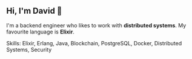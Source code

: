## Hi, I'm David 👋

I'm a backend engineer who likes to work with **distributed systems**. My favourite language is **Elixir**.

Skills: Elixir, Erlang, Java, Blockchain, PostgreSQL, Docker, Distributed Systems, Security
